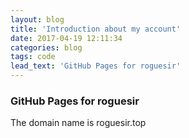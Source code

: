 ```yaml
---
layout: blog
title: 'Introduction about my account'
date: 2017-04-19 12:11:34
categories: blog
tags: code
lead_text: 'GitHub Pages for roguesir'
---
```



### GitHub Pages for roguesir

The domain name is roguesir.top

